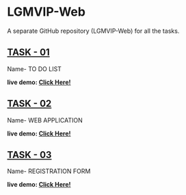 # LGMVIP-Web
A separate GitHub repository (LGMVIP-Web) for all the tasks.

## [TASK - 01](https://github.com/JEET00007/react-todo-app)
Name- TO DO LIST

**live demo: [Click Here!](https://jeet00007.github.io/react-todo-app/)**

## [TASK - 02](https://github.com/JEET00007/react-web.application)
Name- WEB APPLICATION 

**live demo: [Click Here!](https://jeet00007.github.io/react-web.application/)**

## [TASK - 03](https://github.com/JEET00007/registration-form)
Name- REGISTRATION FORM 

**live demo: [Click Here!](https://jeet00007.github.io/registration-form/)**
